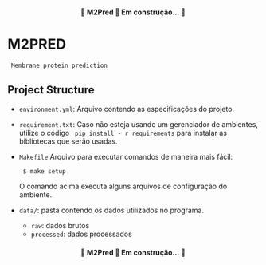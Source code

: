 
<h4 align="center"> 
	🚧   M2Pred 🚀 Em construção...  🚧
</h4>


# M2PRED
     Membrane protein prediction

## Project Structure 

- `environment.yml`: Arquivo contendo as especificações do projeto.

- `requirement.txt`: Caso não esteja usando um gerenciador de ambientes, utilize o código ``` pip install - r requirements``` para instalar as bibliotecas que serão usadas.

- `Makefile` Arquivo para executar comandos de maneira mais fácil:
    ```
     $ make setup
    ```
    O comando acima executa alguns arquivos de configuração do ambiente.

- `data/`: pasta contendo os dados utilizados no programa.
     - `raw`: dados brutos
     - `processed`: dados processados 


<h4 align="center"> 
	🚧   M2Pred 🚀 Em construção...  🚧
</h4>
